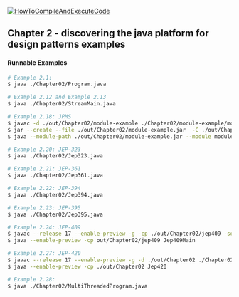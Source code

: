 [![HowToCompileAndExecuteCode](https://img.shields.io/badge/How_To_Compile_And_Execute_Code-0067B6?style=for-the-badge&logoColor=white)](https://github.com/PacktPublishing/Practical-Design-Patterns-for-Java-Developers/HowToCompileAndExecute.md)
## Chapter 2 - discovering the java platform for design patterns examples
#### Runnable Examples
```bash
# Example 2.1:
$ java ./Chapter02/Program.java

# Example 2.12 and Example 2.13
$ java ./Chapter02/StreamMain.java

# Example 2.18: JPMS
$ javac -d ./out/Chapter02/module-example ./Chapter02/module-example/module-info.java ./Chapter02/module-example/example/ExampleMain.java
$ jar --create --file ./out/Chapter02/module-example.jar  -C ./out/Chapter02/module-example .
$ java --module-path ./out/Chapter02/module-example.jar --module module.example/example.ExampleMain

# Example 2.20: JEP-323
$ java ./Chapter02/Jep323.java

# Example 2.21: JEP-361
$ java ./Chapter02/Jep361.java

# Example 2.22: JEP-394
$ java ./Chapter02/Jep394.java

# Example 2.23: JEP-395
$ java ./Chapter02/Jep395.java

# Example 2.24: JEP-409
$ javac --release 17 --enable-preview -g -cp ./out/Chapter02/jep409 -sourcepath java -d ./out/Chapter02/jep409 ./Chapter02/jep409/*.java
$ java --enable-preview -cp out/Chapter02/jep409 Jep409Main

# Example 2.27: JEP-420
$ javac --release 17 --enable-preview -g -d ./out/Chapter02 ./Chapter02/Jep420.java
$ java --enable-preview -cp ./out/Chapter02 Jep420

# Example 2.28:
$ java ./Chapter02/MultiThreadedProgram.java
```
